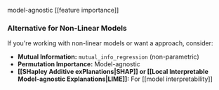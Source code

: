 model-agnostic [[feature importance]]
### Alternative for Non-Linear Models

If you're working with non-linear models or want a  approach, consider:

* **Mutual Information:** `mutual_info_regression` (non-parametric)
* **Permutation Importance:** Model-agnostic
* **[[SHapley Additive exPlanations|SHAP]] or [[Local Interpretable Model-agnostic Explanations|LIME]]:** For [[model interpretability]]
